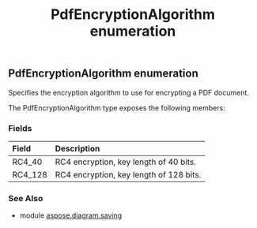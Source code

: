 ﻿---
title: PdfEncryptionAlgorithm enumeration
second_title: Aspose.Diagram for Python via .NET API References
description: 
type: docs
weight: 260
url: /python-net/aspose.diagram.saving/pdfencryptionalgorithm/
is_root: false
---

## PdfEncryptionAlgorithm enumeration

Specifies the encryption algorithm to use for encrypting a PDF document.



The PdfEncryptionAlgorithm type exposes the following members:

### Fields
| Field | Description |
| :- | :- |
| RC4_40 | RC4 encryption, key length of 40 bits. |
| RC4_128 | RC4 encryption, key length of 128 bits. |


### See Also

* module [aspose.diagram.saving](../)
